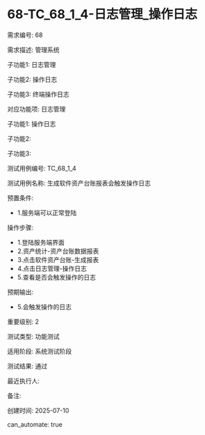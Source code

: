 # 68-TC_68_1_4-日志管理_操作日志

需求编号: 68

需求描述: 管理系统

子功能1: 日志管理

子功能2: 操作日志

子功能3: 终端操作日志


对应功能项: 日志管理

子功能1: 操作日志

子功能2: 

子功能3: 


测试用例编号: TC_68_1_4

测试用例名称: 生成软件资产台账报表会触发操作日志

预置条件:
- 1.服务端可以正常登陆

操作步骤:
- 1.登陆服务端界面
- 2.资产统计-资产台账数据报表
- 3.点击软件资产台账-生成报表
- 4.点击日志管理-操作日志
- 5.查看是否会触发操作的日志

预期输出:
- 5.会触发操作的日志

重要级别: 2

测试类型: 功能测试

适用阶段: 系统测试阶段

测试结果: 通过

最近执行人: 

备注: 

创建时间: 2025-07-10

can_automate: true
